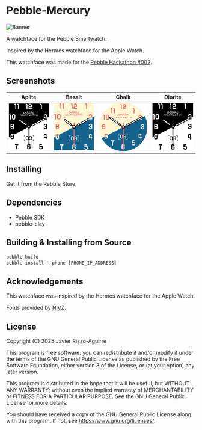 # Pebble-Mercury

![Banner](img/banner.png)

A watchface for the Pebble Smartwatch.

Inspired by the Hermes watchface for the Apple Watch.

This watchface was made for the
[Rebble Hackathon #002](https://rebble.io/hackathon-002/).

## Screenshots

| Aplite                                | Basalt                                | Chalk                                   | Diorite                                 |
| ------------------------------------- | ------------------------------------- | --------------------------------------- | --------------------------------------- |
| ![Aplite](img/screenshots/aplite.png) | ![Basalt](img/screenshots/basalt.png) | ![Chalk](img/screenshots/chalk.png)     | ![Diorite](img/screenshots/diorite.png) |

## Installing

Get it from the Rebble Store.

## Dependencies

* Pebble SDK
* pebble-clay

## Building & Installing from Source

```
pebble build
pebble install --phone [PHONE_IP_ADDRESS]
```

## Acknowledgements

This watchface was inspired by the Hermes watchface for the Apple Watch.

Fonts provided by [NiVZ](https://apps.rebble.io/en_US/developer/549f60677c5f0ee803000014/1).

## License

Copyright (C) 2025 Javier Rizzo-Aguirre

This program is free software: you can redistribute it and/or modify
it under the terms of the GNU General Public License as published by
the Free Software Foundation, either version 3 of the License, or
(at your option) any later version.

This program is distributed in the hope that it will be useful,
but WITHOUT ANY WARRANTY; without even the implied warranty of
MERCHANTABILITY or FITNESS FOR A PARTICULAR PURPOSE.  See the
GNU General Public License for more details.

You should have received a copy of the GNU General Public License
along with this program.  If not, see <https://www.gnu.org/licenses/>.

